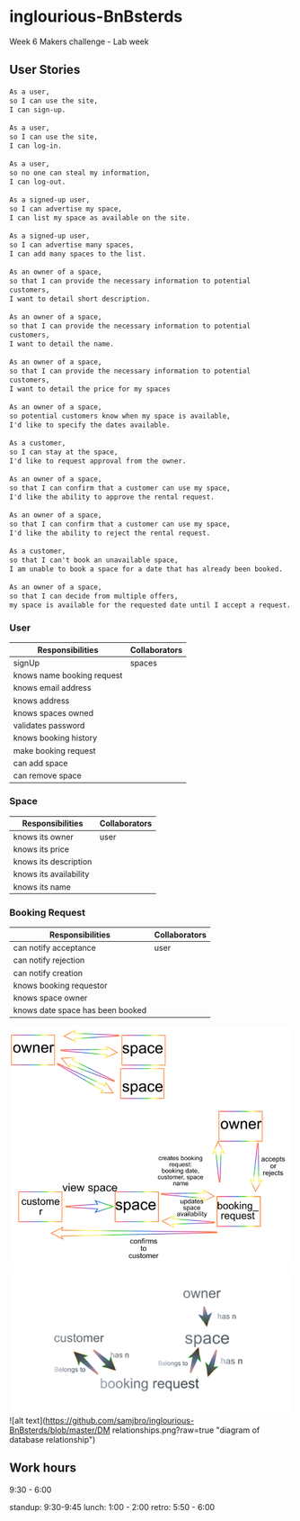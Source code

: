 # inglourious-BnBsterds
Week 6 Makers challenge - Lab week
## User Stories

```
As a user,
so I can use the site,
I can sign-up.

As a user,
so I can use the site,
I can log-in.

As a user,
so no one can steal my information,
I can log-out.

As a signed-up user,
so I can advertise my space,
I can list my space as available on the site.

As a signed-up user,
so I can advertise many spaces,
I can add many spaces to the list.

As an owner of a space,
so that I can provide the necessary information to potential customers,
I want to detail short description.

As an owner of a space,
so that I can provide the necessary information to potential customers,
I want to detail the name.

As an owner of a space,
so that I can provide the necessary information to potential customers,
I want to detail the price for my spaces

As an owner of a space,
so potential customers know when my space is available,
I'd like to specify the dates available.

As a customer,
so I can stay at the space,
I'd like to request approval from the owner.

As an owner of a space,
so that I can confirm that a customer can use my space,
I'd like the ability to approve the rental request.

As an owner of a space,
so that I can confirm that a customer can use my space,
I'd like the ability to reject the rental request.

As a customer,
so that I can't book an unavailable space,
I am unable to book a space for a date that has already been booked.

As an owner of a space,
so that I can decide from multiple offers,
my space is available for the requested date until I accept a request.

```


### User  
| Responsibilities             | Collaborators  |
| -----------------------------|----------------|
| signUp	                     | spaces         |
| knows name	booking request  |                |
| knows email address          |	              |
| knows address                |	              |
| knows spaces owned	         |                |
| validates password	         |                |
| knows booking history	       |                |
| make booking request	       |                |
| can add space	               |                |
| can remove space	           |                |


### Space
| Responsibilities             | Collaborators  |
| -----------------------------|----------------|
| knows its owner	                     | user         |
| knows its price |                |
| knows its description        |	              |
| knows its availability                |	              |
| knows its name         |                |

### Booking Request
| Responsibilities             | Collaborators  |
| -----------------------------|----------------|
| can notify acceptance                     | user         |
| can notify rejection |                |
| can notify creation       |	              |
| knows booking requestor               |	              |
| knows space owner       |                |
| knows date space has been booked | |

![alt text](https://github.com/samjbro/inglourious-BnBsterds/blob/master/Drawing.jpeg?raw=true "sketch of relationship between classes")
![alt text](https://github.com/samjbro/inglourious-BnBsterds/blob/master/database_diagram.jpeg?raw=true "diagram of database flow concept")
![alt text](https://github.com/samjbro/inglourious-BnBsterds/blob/master/DM relationships.png?raw=true "diagram of database relationship")

## Work hours

9:30 - 6:00

standup: 9:30-9:45
lunch: 1:00 - 2:00
retro: 5:50 - 6:00
